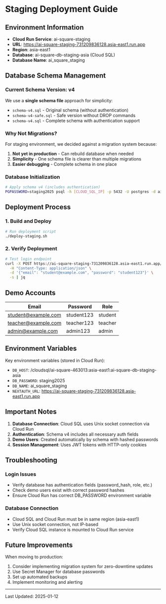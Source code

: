 # Staging Deployment Guide

## Environment Information

- **Cloud Run Service**: ai-square-staging
- **URL**: https://ai-square-staging-731209836128.asia-east1.run.app
- **Region**: asia-east1
- **Database**: ai-square-db-staging-asia (Cloud SQL)
- **Database Name**: ai_square_staging

## Database Schema Management

### Current Schema Version: v4

We use a **single schema file** approach for simplicity:
- `schema-v4.sql` - Original schema (without authentication)
- `schema-v4-safe.sql` - Safe version without DROP commands
- `schema-v4.sql` - Complete schema with authentication support

### Why Not Migrations?

For staging environment, we decided against a migration system because:
1. **Not yet in production** - Can rebuild database when needed
2. **Simplicity** - One schema file is clearer than multiple migrations
3. **Easier debugging** - Complete schema in one place

### Database Initialization

```bash
# Apply schema v4 (includes authentication)
PGPASSWORD=staging2025 psql -h [CLOUD_SQL_IP] -p 5432 -U postgres -d ai_square_db -f src/lib/repositories/postgresql/schema-v4.sql
```

## Deployment Process

### 1. Build and Deploy

```bash
# Run deployment script
./deploy-staging.sh
```

### 2. Verify Deployment

```bash
# Test login endpoint
curl -X POST https://ai-square-staging-731209836128.asia-east1.run.app/api/auth/login \
  -H "Content-Type: application/json" \
  -d '{"email": "student@example.com", "password": "student123"}' \
  -s | jq
```

## Demo Accounts

| Email | Password | Role |
|-------|----------|------|
| student@example.com | student123 | student |
| teacher@example.com | teacher123 | teacher |
| admin@example.com | admin123 | admin |

## Environment Variables

Key environment variables (stored in Cloud Run):
- `DB_HOST`: /cloudsql/ai-square-463013:asia-east1:ai-square-db-staging-asia
- `DB_PASSWORD`: staging2025
- `DB_NAME`: ai_square_staging
- `NEXTAUTH_URL`: https://ai-square-staging-731209836128.asia-east1.run.app

## Important Notes

1. **Database Connection**: Cloud SQL uses Unix socket connection via Cloud Run
2. **Authentication**: Schema v4 includes all necessary auth fields
3. **Demo Users**: Created automatically by schema with hashed passwords
4. **Session Management**: Uses JWT tokens with HTTP-only cookies

## Troubleshooting

### Login Issues
- Verify database has authentication fields (password_hash, role, etc.)
- Check demo users exist with correct password hashes
- Ensure Cloud Run has correct DB_PASSWORD environment variable

### Database Connection
- Cloud SQL and Cloud Run must be in same region (asia-east1)
- Use Unix socket connection, not IP-based
- Verify Cloud SQL instance is mounted to Cloud Run service

## Future Improvements

When moving to production:
1. Consider implementing migration system for zero-downtime updates
2. Use Secret Manager for database passwords
3. Set up automated backups
4. Implement monitoring and alerting

---
Last Updated: 2025-01-12